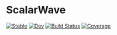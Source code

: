 # ScalarWave

[![Stable](https://img.shields.io/badge/docs-stable-blue.svg)](https://svretina.github.io/ScalarWave.jl/stable)
[![Dev](https://img.shields.io/badge/docs-dev-blue.svg)](https://svretina.github.io/ScalarWave.jl/dev)
[![Build Status](https://github.com/svretina/ScalarWave.jl/actions/workflows/CI.yml/badge.svg?branch=main)](https://github.com/svretina/ScalarWave.jl/actions/workflows/CI.yml?query=branch%3Amain)
[![Coverage](https://codecov.io/gh/svretina/ScalarWave.jl/branch/main/graph/badge.svg)](https://codecov.io/gh/svretina/ScalarWave.jl)
